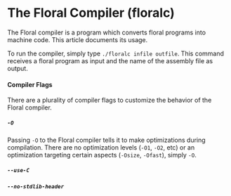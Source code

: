 # The Floral Compiler (floralc)

The Floral compiler is a program which converts floral programs into machine code. This article documents its usage.

To run the compiler, simply type `./floralc infile outfile`. This command receives a floral program as input and the name of the assembly file as output.

#### Compiler Flags

There are a plurality of compiler flags to customize the behavior of the Floral compiler.

##### `-O`
Passing `-O` to the Floral compiler tells it to make optimizations during compilation. There are no optimization levels (`-O1`, `-O2`, etc) or an optimization targeting certain aspects (`-Osize`, `-Ofast`), simply `-O`.

##### `--use-C`

##### `--no-stdlib-header`